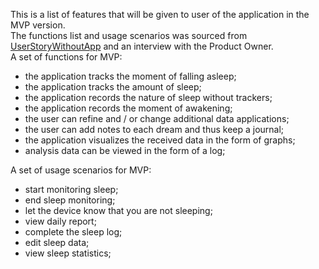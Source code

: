 This is a list of features that will be given to user of the application in the MVP version.<br>
The functions list and usage scenarios was sourced from [UserStoryWithoutApp](./UserStoryWithoutApp.md) and an interview with the Product Owner.<br>
A set of functions for MVP:
- the application tracks the moment of falling asleep;
- the application tracks the amount of sleep;
- the application records the nature of sleep without trackers;
- the application records the moment of awakening;
- the user can refine and / or change additional data applications;
- the user can add notes to each dream and thus keep a journal;
- the application visualizes the received data in the form of graphs;
- analysis data can be viewed in the form of a log;
<empty line>
  
A set of usage scenarios for MVP:
- start monitoring sleep;
- end sleep monitoring;
- let the device know that you are not sleeping;
- view daily report;
- complete the sleep log;
- edit sleep data;
- view sleep statistics;
